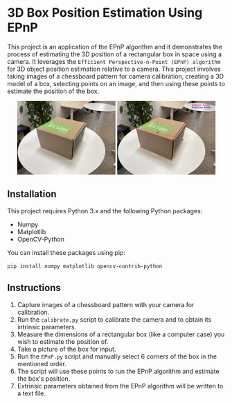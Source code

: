 # 3D Box Position Estimation Using EPnP

This project is an application of the EPnP algorithm and it demonstrates the process of estimating the 3D position of a rectangular box in space using a camera. It leverages the `Efficient Perspective-n-Point (EPnP) algorithm` for 3D object position estimation relative to a camera. This project involves taking images of a chessboard pattern for camera calibration, creating a 3D model of a box, selecting points on an image, and then using these points to estimate the position of the box.

<p align="center">
  <img src="./data/input/1.jpg" alt="Input Image" width="45%" />
  <img src="./Output/Image_with_predicted_points.jpg" alt="Output Image" width="45%" />
</p>

## Installation

This project requires Python 3.x and the following Python packages:

- Numpy
- Matplotlib
- OpenCV-Python

You can install these packages using pip:

```bash
pip install numpy matplotlib opencv-contrib-python
```

## Instructions

1. Capture images of a chessboard pattern with your camera for calibration.
2. Run the `calibrate.py` script to calibrate the camera and to obtain its intrinsic parameters.
3. Measure the dimensions of a rectangular box (like a computer case) you wish to estimate the position of.
4. Take a picture of the box for input.
5. Run the `EPnP.py` script and manually select 6 corners of the box in the mentioned order.
6. The script will use these points to run the EPnP algorithm and estimate the box's position.
7. Extrinsic parameters obtained from the EPnP algorithm will be written to a text file.
